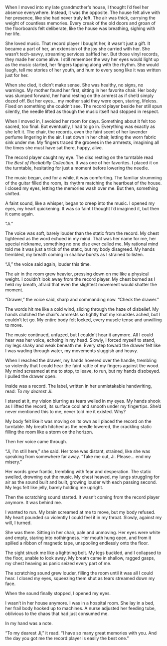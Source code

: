 When I moved into my late grandmother's house, I thought I’d feel her absence everywhere. Instead, it was the opposite. The house felt alive with her presence, like she had never truly left. The air was thick, carrying the weight of countless memories. Every creak of the old doors and groan of the floorboards felt deliberate, like the house was breathing, sighing with her life.

She loved music. That record player I bought her, it wasn’t just a gift. It became a part of her, an extension of the joy she carried with her. She wasn’t tech-savvy, streaming services baffled her. But those vinyl records, they made her come alive. I still remember the way her eyes would light up as the music started, her fingers tapping along with the rhythm. She would laugh, tell me stories of her youth, and hum to every song like it was written just for her.

When she died, it didn’t make sense. She was healthy, no signs, no warnings. My mother found her first, sitting in her favorite chair. Her body was slumped forward, her hand resting on the armrest as if she’d simply dozed off. But her eyes... my mother said they were open, staring, lifeless. Fixed on something she couldn’t see. The record player beside her still spun silently, the needle lifted as though the music itself had stopped in respect.

When I moved in, I avoided her room for days. Something about it felt too sacred, too final. But eventually, I had to go in. Everything was exactly as she left it. The chair, the records, even the faint scent of her lavender perfume lingering in the air. I sat down in her chair, letting the worn fabric sink under me. My fingers traced the grooves in the armrests, imagining all the times she must have sat there, happy, alive.

The record player caught my eye. The disc resting on the turntable read *The Best of Rockabilly Collection*. It was one of her favorites. I placed it on the turntable, hesitating for just a moment before lowering the needle.

The music began, and for a while, it was comforting. The familiar strumming of the guitar filled the room, its rhythm matching the heartbeat of the house. I closed my eyes, letting the memories wash over me. But then, something shifted.

A faint sound, like a whisper, began to creep into the music. I opened my eyes, my heart quickening. It was so faint I thought I’d imagined it, but then it came again.

“Ji.”

The voice was soft, barely louder than the static from the record. My chest tightened as the word echoed in my mind. That was her name for me, her special nickname, something no one else ever called me. My rational mind told me it was just a trick of the static, but my body disagreed. My hands trembled, my breath coming in shallow bursts as I strained to listen.

“Ji,” the voice said again, louder this time.

The air in the room grew heavier, pressing down on me like a physical weight. I couldn’t look away from the record player. My chest burned as I held my breath, afraid that even the slightest movement would shatter the moment.

“Drawer,” the voice said, sharp and commanding now. “Check the drawer.”

The words hit me like a cold wind, slicing through the haze of disbelief. My hands clutched the chair’s armrests so tightly that my knuckles ached, but I couldn’t let go. My entire body felt locked, every muscle tense and unwilling to move.

The music continued, unfazed, but I couldn’t hear it anymore. All I could hear was her voice, echoing in my head. Slowly, I forced myself to stand, my legs shaky and weak beneath me. Every step toward the drawer felt like I was wading through water, my movements sluggish and heavy.

When I reached the drawer, my hands hovered over the handle, trembling so violently that I could hear the faint rattle of my fingers against the wood. My mind screamed at me to stop, to leave, to run, but my hands disobeyed. I pulled the drawer open.

Inside was a record. The label, written in her unmistakable handwriting, read: *To my dearest Ji*.

I stared at it, my vision blurring as tears welled in my eyes. My hands shook as I lifted the record, its surface cool and smooth under my fingertips. She’d never mentioned this to me, never told me it existed. Why?

My body felt like it was moving on its own as I placed the record on the turntable. My breath hitched as the needle lowered, the crackling static filling the room like a storm on the horizon.

Then her voice came through.

“Ji, I’m still here,” she said. Her tone was distant, strained, like she was speaking from somewhere far away. “Take me out, Ji. Please... end my misery.”

Her words grew frantic, trembling with fear and desperation. The static swelled, drowning out the music. My chest heaved, my lungs struggling for air as the sound built and built, growing louder with each passing second. My legs felt like jelly, barely holding me upright.

Then the scratching sound started. It wasn’t coming from the record player anymore. It was behind me.

I wanted to run. My brain screamed at me to move, but my body refused. My heart pounded so violently I could feel it in my throat. Slowly, against my will, I turned.

She was there. Sitting in her chair, pale and unmoving. Her eyes were white and empty, staring into nothingness. Her mouth hung open, and from it spilled a ribbon of magnetic tape, unspooling endlessly onto the floor.

The sight struck me like a lightning bolt. My legs buckled, and I collapsed to the floor, unable to look away. My breath came in shallow, ragged gasps, my chest heaving as panic seized every part of me.

The scratching sound grew louder, filling the room until it was all I could hear. I closed my eyes, squeezing them shut as tears streamed down my face.

When the sound finally stopped, I opened my eyes.

I wasn’t in her house anymore. I was in a hospital room. She lay in a bed, her frail body hooked up to machines. A nurse adjusted her feeding tube, oblivious to the chaos that had just consumed me.

In my hand was a note.

“To my dearest Ji,” it read. “I have so many great memories with you. And the day you got me the record player is easily the best one.”
